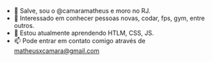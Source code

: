 - 👋 Salve, sou o @camaramatheus e moro no RJ.
- 👀 Interessado em conhecer pessoas novas, codar, fps, gym, entre outros.
- 🌱 Estou atualmente aprendendo HTLM, CSS, JS.
- 📫 Pode entrar em contato comigo através de matheusxcamara@gmail.com

<!---
camaramatheus/camaramatheus is a ✨ special ✨ repository because its `README.md` (this file) appears on your GitHub profile.
You can click the Preview link to take a look at your changes.
--->
